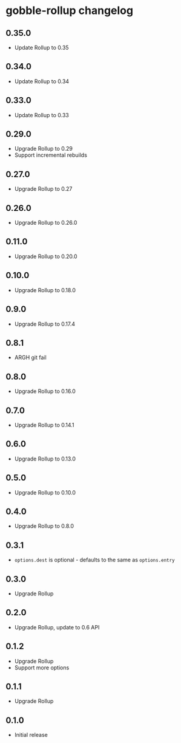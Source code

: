 # gobble-rollup changelog

## 0.35.0

* Update Rollup to 0.35

## 0.34.0

* Update Rollup to 0.34

## 0.33.0

* Update Rollup to 0.33

## 0.29.0

* Upgrade Rollup to 0.29
* Support incremental rebuilds

## 0.27.0

* Upgrade Rollup to 0.27

## 0.26.0

* Upgrade Rollup to 0.26.0

## 0.11.0

* Upgrade Rollup to 0.20.0

## 0.10.0

* Upgrade Rollup to 0.18.0

## 0.9.0

* Upgrade Rollup to 0.17.4

## 0.8.1

* ARGH git fail

## 0.8.0

* Upgrade Rollup to 0.16.0

## 0.7.0

* Upgrade Rollup to 0.14.1

## 0.6.0

* Upgrade Rollup to 0.13.0

## 0.5.0

* Upgrade Rollup to 0.10.0

## 0.4.0

* Upgrade Rollup to 0.8.0

## 0.3.1

* `options.dest` is optional - defaults to the same as `options.entry`

## 0.3.0

* Upgrade Rollup

## 0.2.0

* Upgrade Rollup, update to 0.6 API

## 0.1.2

* Upgrade Rollup
* Support more options

## 0.1.1

* Upgrade Rollup

## 0.1.0

* Initial release
